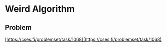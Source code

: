 # Weird Algorithm

## Problem

[https://cses.fi/problemset/task/1068](https://cses.fi/problemset/task/1068)